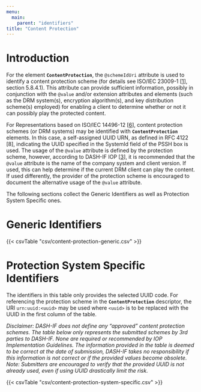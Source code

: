 ```yaml
---
menu:
  main:
    parent: "identifiers"
title: "Content Protection"
---
```


# Introduction

For the element **`ContentProtection`**, the `@schemeIdUri` attribute is used to identify a content protection scheme (for details see ISO/IEC 23009-1 \[[1](/identifiers/references#23009-1)\], section 5.8.4.1). This attribute can provide sufficient information, possibly in conjunction with the `@value` and/or extension attributes and elements (such as the DRM system(s), encryption algorithm(s), and key distribution scheme(s) employed) for enabling a client to determine whether or not it can possibly play the protected content.

For Representations based on ISO/IEC 14496-12 \[[6](/identifiers/references#14496-12)\], content protection schemes (or DRM systems) may be identified with **`ContentProtection`** elements. In this case, a self-assigned UUID URN, as defined in RFC 4122 [8], indicating the UUID specified in the SystemId field of the PSSH box is used. The usage of the `@value` attribute is defined by the protection scheme, however, according to DASH-IF IOP \[[3](/identifiers/references#dash264)\], it is recommended that the `@value` attribute is the name of the company system and client version. If used, this can help determine if the current DRM client can play the content. If used differently, the provider of the protection scheme is encouraged to document the alternative usage of the `@value` attribute.

The following sections collect the Generic Identifiers as well as Protection System Specific ones.

# Generic Identifiers

{{< csvTable "csv/content-protection-generic.csv" >}}


# Protection System Specific Identifiers

The identifiers in this table only provides the selected UUID code. For referencing the protection scheme in the **`ContentProtection`** descriptor, the URI `urn:uuid:<uuid>` may be used where `<uuid>` is to be replaced with the UUID in the first column of the table.

*Disclaimer: DASH-IF does not define any “approved” content protection schemes. The table below only represents the submitted schemes by 3rd parties to DASH-IF. None are required or recommended by IOP Implementation Guidelines. The information provided in the table is deemed to be correct at the date of submission, DASH-IF takes no responsibility if this information is not correct or if the provided values become obsolete.*
*Note: Submitters are encouraged to verify that the provided UUID is not already used, even if using UUID drastically limit the risk.*

{{< csvTable "csv/content-protection-system-specific.csv" >}}
